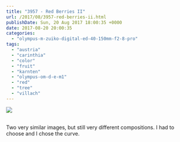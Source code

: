 ```yaml
---
title: "3957 - Red Berries II"
url: /2017/08/3957-red-berries-ii.html
publishDate: Sun, 20 Aug 2017 18:00:35 +0000
date: 2017-08-20 20:00:35
categories: 
  - "olympus-m-zuiko-digital-ed-40-150mm-f2-8-pro"
tags: 
  - "austria"
  - "carinthia"
  - "color"
  - "fruit"
  - "karnten"
  - "olympus-om-d-e-m1"
  - "red"
  - "tree"
  - "villach"
---
```

<div class="container">
<div class="center"><a target="_blank" href="https://d25zfm9zpd7gm5.cloudfront.net/1200x1200/2016/20161225_151852_lr.jpg"><img class="webfeedsFeaturedVisual" src="https://d25zfm9zpd7gm5.cloudfront.net/0600x0600/2016/20161225_151852_lr.jpg" /></a></div>
</div>
<br />

<a target="_blank" href="https://d25zfm9zpd7gm5.cloudfront.net/1200x1200/2016/20161225_151825_lr.jpg"><img style="margin: 0pt 0px 0pt 10px; float: right;" src="https://d25zfm9zpd7gm5.cloudfront.net/0150x0150/2016/20161225_151825_lr.jpg" alt="" border="0" /></a> Two very similar images, but still very different compositions. I had to choose and I chose the curve.

